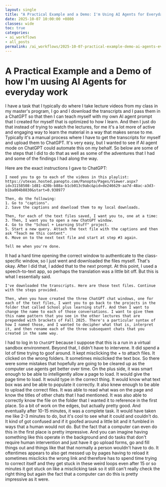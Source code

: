 ```yaml
---
layout: single
title: "A Practical Example and a Demo: I'm Using AI Agents for Everyday Tasks"
date: 2025-10-07 10:00:00 +0800
classes: wide
toc: true
categories:
- ai_workflows
- all_posts
permalink: /ai_workflows/2025-10-07-practical-example-demo-ai-agents-everyday-tasks
---
```


# A Practical Example and a Demo of how I'm uusing AI Agents for everyday work

I have a task that I typically do where I take lecture videos from my class in my master's program, I go and I download the transcripts and I pass them in a ChatGPT so that then I can teach myself with my own AI agent prompt that I created for myself that is optimized to how I learn. And then I just do that instead of trying to watch the lectures, for me it's a lot more of active and engaging way to learn the material in a way that makes sense to me. Typically it's a manual process where I have to get the transcripts for myself and upload them to ChatGPT. It's very easy, but I wanted to see if AI agent mode on ChatGPT could automate this on my behalf. So below are some of the steps that I did to do that as well as some of the adventures that I had and some of the findings I had along the way.

Here are the exact instructions I gave to ChatGPT:

```text
I need you to go to each of the videos in this playlist: https://utexas.hosted.panopto.com/Panopto/Pages/Viewer.aspx?id=31158508-1d81-420b-b88a-b1cb013c9abc&pid=de246629-aa7d-48ac-a3d3-b1ba004b8830&start=0.938977

Then, do the following:
1. Go to "captions".
2. Save the captions and download them to my local downloads.

Then, for each of the text files saved, I want you to, one at a time:
3. Then, I want you to open a new ChatGPT window. 
4. Go to the "School + Learning Stuff" project.
5. Start a new query. Attach the text file with the captions and then ask "Teach me this content".
6. Move on to the next text file and start at step #3 again.

Tell me when you're done.
```

It had a hard time opening the correct window to authenticate to the class-specific window, so I just went and downloaded the files myself. That's okay. After I did that, I added that to the next prompt. At this point, I used a speech-to-text app, so perhaps the translation was a little bit off. But this is what I essentially said.

```
I've downloaded the transcripts. Here are those text files. Continue with the steps provided.

Then, when you have created the three ChatGPT chat windows, one for each of the text files, I want you to go back to the projects in the folder that called School plus learning stuff. And then I want to change the name to each of those conversations. I want to give them this name pattern that you see in the other lectures that are prepended with brackets of Fall 2025. There's a particular syntax of how I named those, and I wanted to decipher what that is, interpret it, and then rename each of the three subsequent chats that you created in the same way. 
```

I had to log in to `ChatGPT` because I suppose that this is a run in a virtual sandbox environment. Beyond that, I didn't have to intervene. It did spend a lot of time trying to goof around. It kept misclicking the + to attach files. It clicked on the wrong folders. It sometimes misclicked the text box. So there were some mistakes that hopefully are going to be cleared up as the computer use agents get better over time. On the plus side, it was smart enough to be able to intelligently allow a page to load. It would give the page time to load. It would type in the correct thing. It would know what text box was and be able to populate it correctly. It also knew enough to be able to upload the correct files. It was able to read what was on the page and know the titles of other chats that I had mentioned. It was also able to correctly know the file on the folder that I wanted it to reference in the first place. So a bit of work on the edges, but actually pretty good. And eventually after 10-15 minutes, it was a complete task. It would have taken me like 2-3 minutes to do, but it's cool to see what it could and couldn't do. It kind of got confused and if it goofed around a little bit and it fumbled in ways that a human would not do. But the fact that a computer can even do this in the first place is pretty impressive. And you can imagine having something like this operate in the background and do tasks that don't require human intervention and just have it go upload forms, go and fill things out and things like that that normally a person wouldn't have to do. It oftentimes appears to also get messed up by pages having to reload it sometimes misclicks the wrong link and therefore has to spend time trying to correct itself and they get stuck in these weird loops even after 15 or so minutes it got stuck on like a misclicking task so it still can't really check the right thing but again the fact that a computer can do this is pretty impressive as it were.

